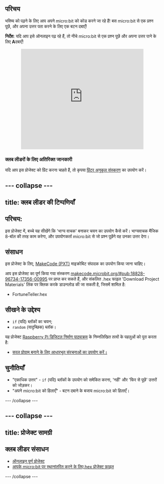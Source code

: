 ## परिचय

भविष्य को पढ़ने के लिए आप अपने micro:bit को कोड करने जा रहे हैं! बस micro:bit से एक प्रश्न पूछें, और अपना उत्तर पता करने के लिए एक बटन दबाएँ!

**निर्देश**: यदि आप इसे ऑनलाइन पढ़ रहे हैं, तो नीचे micro:bit से एक प्रश्न पूछें और अपना उत्तर पाने के लिए **A**दबाएँ!

<div class="trinket" style="width:400px;margin: 0 auto;">
<div style="position:relative;height:0;padding-bottom:81.97%;overflow:hidden;"><iframe style="position:absolute;top:0;left:0;width:100%;height:100%;" src="https://makecode.microbit.org/---run?id=_X8jUAqb9mdfj" allowfullscreen="allowfullscreen" sandbox="allow-popups allow-scripts allow-same-origin" frameborder="0"></iframe></div>
</div>

### क्लब लीडरों के लिए अतिरिक्त जानकारी

यदि आप इस प्रोजेक्ट को प्रिंट करना चाहते हैं, तो कृपया [प्रिंटर अनुकूल संस्करण](https://projects.raspberrypi.org/hi-IN/projects/fortune-teller/print) का उपयोग करें।

--- collapse ---
---
title: क्लब लीडर की टिप्पणियाँ
---

## परिचय:

इस प्रोजेक्ट में, बच्चे यह सीखेंगे कि 'भाग्य वाचक' बनाकर चयन का उपयोग कैसे करें। भाग्यवाचक मैजिक 8-बॉल की तरह काम करेगा, और उपयोगकर्ता micro:bit से जो प्रश्न पूछेंगे वह उनका उत्तर देगा।

## संसाधन

इस प्रोजेक्ट के लिए, [MakeCode (PXT)](http://jumpto.cc/pxt-new) माइक्रोबिट संपादक का उपयोग किया जाना चाहिए।

आप इस प्रोजेक्ट का पूर्ण किया गया संस्करण [makecode.microbit.org/#pub:18828-96734-17356-00995](https://makecode.microbit.org/#pub:18828-96734-17356-00995) पर प्राप्त कर सकते हैं, और संकलित .hex फाइल 'Download Project Materials' लिंक पर क्लिक करके डाउनलोड की जा सकती है, जिसमें शामिल है:

* FortuneTeller.hex

## सीखने के उद्देश्य

* `if` (यदि) ब्लॉकों का चयन;
* `random` (यादृच्छिक) ब्लॉक।

यह प्रोजेक्ट [Raspberry Pi डिजिटल निर्माण पाठ्यक्रम](http://rpf.io/curriculum) के निम्नलिखित तत्वों के पहलुओं को पूरा करता है:

* [सरल प्रोग्राम बनाने के लिए आधारभूत संरचनाओं का उपयोग करें।](https://www.raspberrypi.org/curriculum/programming/creator)

## चुनौतियाँ

* "एकाधिक उत्तर" - `if` (यदि) ब्लॉकों के उपयोग को समेकित करना, 'नहीं' और 'फिर से पूछें' उत्तरों को जोड़कर।
* "अपने micro:bit को हिलाएँ" - बटन दबाने के बजाय micro:bit को हिलाएँ।

--- /collapse ---

--- collapse ---
---
title: प्रोजेक्ट सामग्री
---

## क्लब लीडर संसाधन

* [ऑनलाइन पूर्ण प्रोजेक्ट](https://makecode.microbit.org/#pub:18828-96734-17356-00995)
* [आपके micro:bit पर स्थानांतरित करने के लिए.hex प्रोजेक्ट फ़ाइल](resources/microbit-Fortune-Teller.hex)

--- /collapse ---